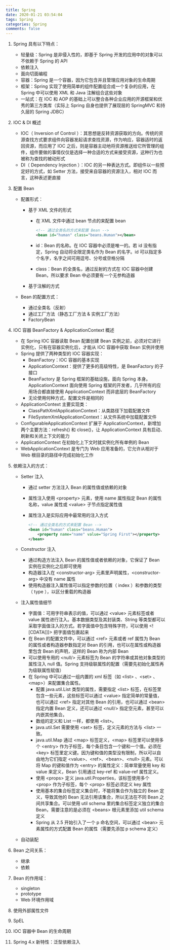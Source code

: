```yaml
---
title: Spring
date: 2020-01-21 03:54:04
tags: Spring
categories: Spring
comments: false
---
```


1. Spring 具有以下特点：<!-- more -->

    - 轻量级：Spring 是非侵入性的，即基于 Spring 开发的应用中的对象可以不依赖于 Spring 的 API
    - 依赖注入
    - 面向切面编程
    - 容器：Spring 是一个容器，因为它包含并且管理应用对象的生命周期
    - 框架：Spring 实现了使用简单的组件配置组合成一个复杂的应用，在 Spring 中可以使用 XML 和 Java 注解组合这些对象
    - 一站式：在 IOC 和 AOP 的基础上可以整合各种企业应用的开源框架和优秀的第三方类库（实际上 Spring 自身也提供了展现层的 SpringMVC 和持久层的 Spring JDBC）

2. IOC & DI 概述

    - IOC（ Inversion of Control ）：其思想是反转资源获取的方向。传统的资源查找方式要求组件向容器发起请求查找资源，作为响应，容器适时的返回资源，而应用了 IOC 之后，则是容器主动地将资源推送给它所管理的组件，组件要做的事情仅仅是选择一种合适的方式来接受资源，这种行为也被称为查找的被动形式
    - DI（ Dependency Injection ）：IOC 的另一种表达方式。即组件以一些预定好的方式，如 Setter 方法，接受来自容器的资源注入，相对 IOC 而言，这种表述更直接

3. 配置 Bean

    - 配置形式：

        - 基于 XML 文件的形式

            - 在 XML 文件中通过 bean 节点的来配置 bean

                ```XML
                <!-- 通过全类名的方式来配置 Bean -->
                <bean id="human" class="beans.Human"></bean>
                ```

            - id：Bean 的名称。在 IOC 容器中必须是唯一的。若 id 没有指定，Spring 自动将全限定类名作为 Bean 的名字。id 可以指定多个名字，名字之间可用逗号、分号或空格分隔

            - class：Bean 的全类名，通过反射的方式在 IOC 容器中创建 Bean，所以要求 Bean 中必须要有一个无参构造器

        - 基于注解的方式

    - Bean 的配置方式：

        - 通过全类名（反射）
        - 通过工厂方法（静态工厂方法 & 实例工厂方法）
        - FactoryBean

4. IOC 容器 BeanFactory & ApplicationContext 概述

    - 在 Spring IOC 容器读取 Bean 配置创建 Bean 实例之前，必须对它进行实例化，只有在容器实例化后，才能从 IOC 容器中获取 Bean 实例并使用
    - Spring 提供了两种类型的 IOC 容器实现：
        - BeanFactory：IOC 容器的基本实现
        - ApplicationContext：提供了更多的高级特性，是 BeanFactory 的子接口
        - BeanFactory 是 Spring 框架的基础设施，面向 Spring 本身。ApplicationContext 面向使用 Spring 框架的开发者，几乎所有的应用场合都直接使用 ApplicationContext 而非底层的 BeanFactory
        - 无论使用何种方式，配置文件是相同的
    - ApplicationContext 主要实现类：
        - ClassPathXmlApplicationContext：从类路径下加载配置文件
        - FileSystemXmlApplicationContext：从文件系统中加载配置文件
    - ConfigurableApplicationContext 扩展于 ApplicationContext，新增加两个主要方法：refresh() 和 close()，让 ApplicationContext 具有启动、刷新和关闭上下文的能力
    - ApplicationContext 在初始化上下文时就实例化所有单例的 Bean
    - WebApplicationContext 是专门为 Web 应用准备的，它允许从相对于 Web 根目录的路径中完成初始化工作

5. 依赖注入的方式：

    - Setter 注入

        - 通过 setter 方法注入 Bean 的属性值或依赖的对象

        - 属性注入使用 \<property\> 元素，使用 name 属性指定 Bean 的属性名称，value 属性或 \<value\> 子节点指定属性值

        - 属性注入是实际应用中最常用的注入方式

            ```XML
            <!-- 通过全类名的方式来配置 Bean -->
            <bean id="human" class="beans.Human">
                <property name="name" value="Spring First"></property>
            </bean>
            ```

    - Constructor 注入

        - 通过构造方法注入 Bean 的属性值或者依赖的对象，它保证了 Bean 实例在实例化之后即可使用
        - 构造器注入在 \<constructor-arg\> 元素里声明属性，\<constructor-arg\> 中没有 name 属性
        - 使用构造器注入属性值可以指定参数的位置（ index ）和参数的类型 （ type ），以区分重载的构造器

    - 注入属性值细节

        - 字面值：可用字符串表示的值，可以通过 \<value\> 元素标签或者 value 属性进行注入。基本数据类型及其封装类、String 等类型都可以采取字面值注入的方式。若字面值中包含特殊字符，可以使用 \<![CDATA[]]\> 把字面值包裹起来
        - 在 Bean 的配置文件中，可以通过 \<ref\> 元素或者 ref 属性为 Bean 的属性或者构造器参数指定对 Bean 的引用，也可以在属性或构造器里包含 Bean 的声明，这样的 Bean 称为内部 Bean
        - 可以使用专用的 \<null/\> 元素标签为 Bean 的字符串或其他对象类型的属性注入 null 值。Spring 支持级联属性的配置（需要先初始化属性再为级联属性赋值）
        - 在 Spring 中可以通过一组内置的 xml 标签（如 \<list\> 、\<set\> 、\<map\>）来配置集合属性。
            - 配置 java.util.List 类型的属性，需要指定 \<list\> 标签，在标签里包含一些元素，这些标签可以通过 \<value\> 指定简单的常量值，也可以通过 \<ref\> 指定对其他 Bean 的引用，也可以通过 \<bean\> 指定内置 Bean 定义，还可以通过 \<null/\> 指定空元素，甚至可以内嵌其他集合。
            - 数组的定义和 List 一样，都使用 \<list\>。
            - java.util.Set 需要使用 \<set\> 标签，定义元素的方法与 \<list\> 一致。
            - java.util.Map 通过 \<map\> 标签定义，\<map\> 标签里可以使用多个 \<entry\> 作为子标签，每个条目包含一个键和一个值。必须在 \<key\> 标签里定义键。因为键和值的类型没有限制，所以可以自由地为它们指定 \<value\>、\<ref\>、\<bean\>、\<null\> 元素。可以将 Map 的键和值作为 \<entry\> 的属性定义：简单常量使用 key 和 value 来定义，Bean 引用通过 key-ref 和 value-ref 属性定义。
            - 使用 \<props\> 定义 java.util.Properties，该标签使用多个 \<prop\> 作为子标签，每个 \<prop\> 标签必须定义 key 属性
            - 使用基本的集合标签定义集合时，不能将集合作为独立的 Bean 定义，导致其他的 Bean 无法引用该集合，所以无法在不同 Bean 之间共享集合。可以使用 util schema 里的集合标签定义独立的集合 Bean，需要注意的是必须在 \<beans\> 根元素里添加 util schema 定义
            - Spring 从 2.5 开始引入了一个 p 命名空间，可以通过 \<bean\> 元素属性的方式配置 Bean 的属性（需要先添加 p schema 定义）

    - 自动装配

6. Bean 之间关系：

    - 继承
    - 依赖

7. Bean 的作用域：

    - singleton
    - prototype
    - Web 环境作用域

8. 使用外部属性文件

9. SpEL

10. IOC 容器中 Bean 的生命周期

11. Spring 4.x 新特性：泛型依赖注入